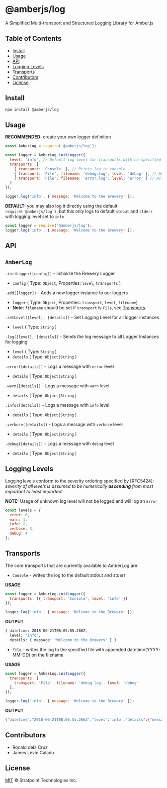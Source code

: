 # @amberjs/log

A Simplified Multi-transport and Structured Logging Library for Amber.js


## Table of Contents

* [Install](#install)
* [Usage](#usage)
* [API](#api)
* [Logging Levels](#logging-levels)
* [Transports](#transports)
* [Contributors](#contributors)
* [License](#license)


## Install

```sh
npm install @amberjs/log
```


## Usage

**RECOMMENDED:** create your own logger definition

```js
const AmberLog = require('@amberjs/log');

const logger = AmberLog.initLogger({
  level: 'info', // Default log level for transports with no specified level
  transports: [
    { transport: 'Console' }, // Prints log to console
    { transport: 'File', filename: 'debug.log', level: 'debug' }, // Writes log with level `debug` and below to `debug.log`
    { transport: 'File', filename: 'error.log', level: 'error' } // Writes error logs to `error.log`
  ]
});

logger.log('info', { message: 'Welcome to the Brewery' });
```

**DEFAULT:** you may also log it directly using the default `require('@amberjs/log')`, but this only 
logs to default `stdout` and `stderr` with logging level set to `info`

```js
const logger = require('@amberjs/log');
logger.log('info', { message: 'Welcome to the Brewery' });
```


## API

## `AmberLog`

`.initLogger([config])` - Initialize the Brewery Logger
- `config` ( Type: `Object`, Properties: `level`, `transports` )

`.add([logger])` - Adds a new logger instance to our loggers
- `logger` ( Type: `Object`, Properties: `transport`, `level`, `filename`)
- **Note**: `filename` should be set if `transport` is `File`, see [Transports](#transports).

`.setLevel([level], [details])` - Set Logging Level for all logger instances
- `level` ( Type: `String` )

`.log([level], [details])` - Sends the log message to all Logger Instances for logging
- `level` ( Type: `String` )
- `details` ( Type: `Object|String` )

`.error([details])` - Logs a message with `error` level
- `details` ( Type: `Object|String` )

`.warn([details])` - Logs a message with `warn` level
- `details` ( Type: `Object|String` )

`.info([details])` - Logs a message with `info` level
- `details` ( Type: `Object|String` )

`.verbose([details])` - Logs a message with `verbose` level
- `details` ( Type: `Object|String` )

`.debug([details])` - Logs a message with `debug` level
- `details` ( Type: `Object|String` )


## Logging Levels

Logging levels conform to the severity ordering specified by [RFC5424]: _severity of all levels 
is assumed to be numerically **ascending** from most important to least important._

**NOTE:** Usage of unknown log level will not be logged and will log an `Error`

``` js
const levels = { 
  error: 0, 
  warn: 1, 
  info: 2, 
  verbose: 3, 
  debug: 4
};
```


## Transports

The core transports that are currently available to AmberLog are:
* `Console` - writes the log to the default stdout and stderr

**USAGE**
```js
const logger = AmberLog.initLogger({
  transports: [{ transport: 'Console', level: 'info' }]
});

logger.log('info', { message: 'Welcome to the Brewery' });
```

**OUTPUT**
```sh
{ datetime: 2018-06-21T08:05:55.266Z,
  level: 'info',
  details: { message: 'Welcome to the Brewery' } }
```

* `File` - writes the log to the specified file with appended datetime(YYYY-MM-DD) on the filename

**USAGE**
```js
const logger = AmberLog.initLogger({
  transports: [
    transport: 'File', filename: 'debug.log', level: 'debug'
  ],
});

logger.log('info', { message: 'Welcome to the Brewery' });
```

**OUTPUT**
```sh
{"datetime":"2018-06-21T08:05:55.266Z","level":'info',"details":{"message":"Welcome to the Brewery"}}
```

## Contributors

* Ronald dela Cruz
* James Levin Calado

## License

[MIT](LICENSE) © Stratpoint Technologies Inc.